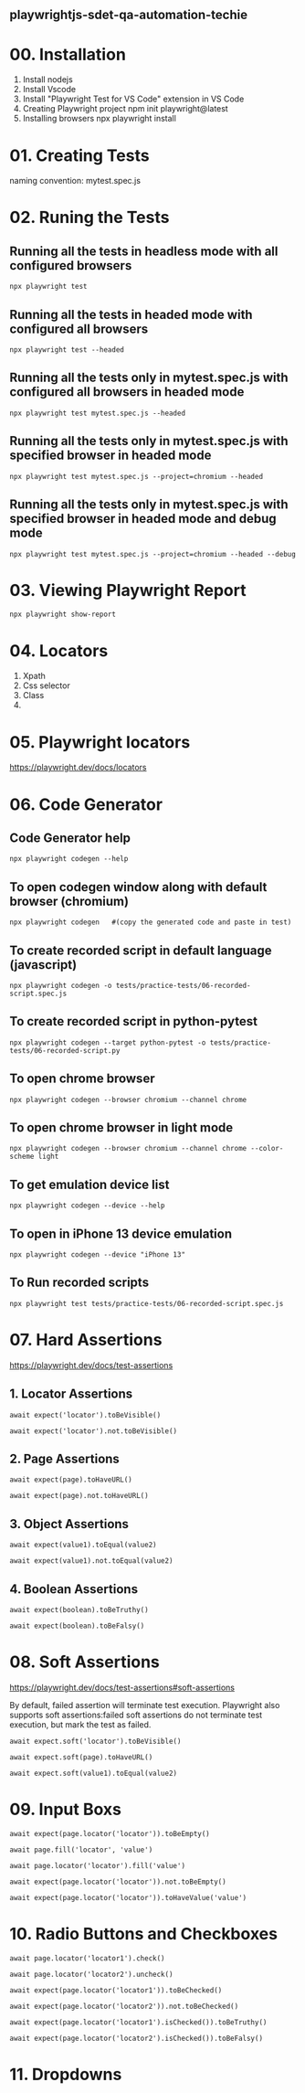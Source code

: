 ## playwrightjs-sdet-qa-automation-techie

# 00. Installation
1. Install nodejs
2. Install Vscode
3. Install "Playwright Test for VS Code" extension in VS Code
4. Creating Playwright project
    npm init playwright@latest
5. Installing browsers
    npx playwright install

# 01. Creating Tests
naming convention: mytest.spec.js

# 02. Runing the Tests
## Running all the tests in headless mode with all configured  browsers
    npx playwright test

## Running all the tests in headed mode with configured all browsers
    npx playwright test --headed

## Running all the tests only in mytest.spec.js with configured all browsers in headed mode
    npx playwright test mytest.spec.js --headed

## Running all the tests only in mytest.spec.js with specified browser in headed mode
    npx playwright test mytest.spec.js --project=chromium --headed

## Running all the tests only in mytest.spec.js with specified browser in headed mode and debug mode
    npx playwright test mytest.spec.js --project=chromium --headed --debug

# 03. Viewing Playwright Report
    npx playwright show-report

# 04. Locators
1. Xpath
2. Css selector
3. Class
4. 

# 05. Playwright locators
https://playwright.dev/docs/locators

# 06. Code Generator
## Code Generator help

    npx playwright codegen --help

## To open codegen window along with default browser (chromium)

    npx playwright codegen   #(copy the generated code and paste in test)

## To create recorded script in default language (javascript)

    npx playwright codegen -o tests/practice-tests/06-recorded-script.spec.js

## To create recorded script in python-pytest

    npx playwright codegen --target python-pytest -o tests/practice-tests/06-recorded-script.py

## To open chrome browser

    npx playwright codegen --browser chromium --channel chrome

## To open chrome browser in light mode

    npx playwright codegen --browser chromium --channel chrome --color-scheme light

## To get emulation device list

    npx playwright codegen --device --help

## To open in iPhone 13 device emulation

    npx playwright codegen --device "iPhone 13"

## To Run recorded scripts

    npx playwright test tests/practice-tests/06-recorded-script.spec.js


# 07. Hard Assertions
https://playwright.dev/docs/test-assertions

## 1. Locator Assertions

    await expect('locator').toBeVisible()

    await expect('locator').not.toBeVisible()

## 2. Page Assertions

    await expect(page).toHaveURL()

    await expect(page).not.toHaveURL()

## 3. Object Assertions

    await expect(value1).toEqual(value2)

    await expect(value1).not.toEqual(value2)

## 4. Boolean Assertions

    await expect(boolean).toBeTruthy()

    await expect(boolean).toBeFalsy()

# 08. Soft Assertions

https://playwright.dev/docs/test-assertions#soft-assertions

By default, failed assertion will terminate test execution.
Playwright also supports soft assertions:failed soft assertions do not terminate test execution,
but mark the test as failed.

    await expect.soft('locator').toBeVisible()

    await expect.soft(page).toHaveURL()

    await expect.soft(value1).toEqual(value2)

# 09. Input Boxs
    await expect(page.locator('locator')).toBeEmpty()

    await page.fill('locator', 'value')

    await page.locator('locator').fill('value')

    await expect(page.locator('locator')).not.toBeEmpty()

    await expect(page.locator('locator')).toHaveValue('value')

# 10. Radio Buttons and Checkboxes
    await page.locator('locator1').check()

    await page.locator('locator2').uncheck()

    await expect(page.locator('locator1')).toBeChecked()

    await expect(page.locator('locator2')).not.toBeChecked()

    await expect(page.locator('locator1').isChecked()).toBeTruthy()

    await expect(page.locator('locator2').isChecked()).toBeFalsy()

# 11. Dropdowns
